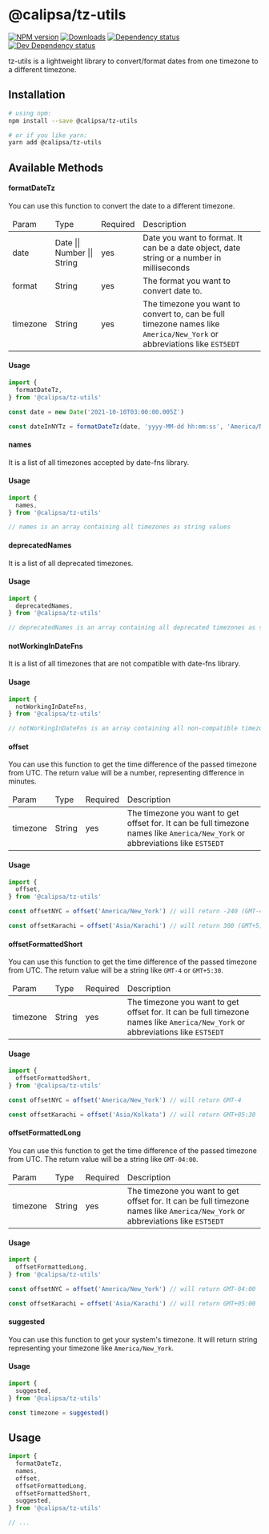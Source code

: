 # @calipsa/tz-utils

[![NPM version][npm-image]][npm-url] [![Downloads][downloads-image]][npm-url] [![Dependency status][david-dm-image]][david-dm-url] [![Dev Dependency status][david-dm-dev-image]][david-dm-dev-url]

<p>tz-utils is a lightweight library to convert/format dates from one timezone to a different timezone.</p>

## Installation
```bash
# using npm:
npm install --save @calipsa/tz-utils

# or if you like yarn:
yarn add @calipsa/tz-utils
```

## Available Methods

<h4>formatDateTz</h4>
<p>You can use this function to convert the date to a different timezone.</p>
<table>
  <thead>
    <tr>
      <td>
        Param
      </td>
      <td>
        Type
      </td>
      <td>
        Required
      </td>
      <td>
        Description
      </td>
    </tr>
  </thead>
  <tbody>
    <tr>
      <td>
        date
      </td>
      <td>
        Date || Number || String
      </td>
      <td>
        yes
      </td>
      <td>
        Date you want to format. It can be a date object, date string or a number in milliseconds
      </td>
    </tr>
    <tr>
      <td>
        format
      </td>
      <td>
        String
      </td>
      <td>
        yes
      </td>
      <td>
        The format you want to convert date to.
      </td>
    </tr>
    <tr>
      <td>
        timezone
      </td>
      <td>
        String
      </td>
      <td>
        yes
      </td>
      <td>
        The timezone you want to convert to, can be full timezone names like <code>America/New_York</code> or abbreviations like <code>EST5EDT</code>
      </td>
    </tr>
  </tbody>
</table>

<h4>Usage</h4>

```javascript
import {
  formatDateTz,
} from '@calipsa/tz-utils'

const date = new Date('2021-10-10T03:00:00.005Z')

const dateInNYTz = formatDateTz(date, 'yyyy-MM-dd hh:mm:ss', 'America/New_York')
```

<h4>names</h4>
<p>It is a list of all timezones accepted by date-fns library.</p>

<h4>Usage</h4>

```javascript
import {
  names,
} from '@calipsa/tz-utils'

// names is an array containing all timezones as string values
```

<h4>deprecatedNames</h4>
<p>It is a list of all deprecated timezones.</p>

<h4>Usage</h4>

```javascript
import {
  deprecatedNames,
} from '@calipsa/tz-utils'

// deprecatedNames is an array containing all deprecated timezones as string values
```

<h4>notWorkingInDateFns</h4>
<p>It is a list of all timezones that are not compatible with date-fns library.</p>

<h4>Usage</h4>

```javascript
import {
  notWorkingInDateFns,
} from '@calipsa/tz-utils'

// notWorkingInDateFns is an array containing all non-compatible timezones as string values
```

<h4>offset</h4>
<p>You can use this function to get the time difference of the passed timezone from UTC. The return value will be a number, representing difference in minutes.</p>

<table>
  <thead>
    <tr>
      <td>
        Param
      </td>
      <td>
        Type
      </td>
      <td>
        Required
      </td>
      <td>
        Description
      </td>
    </tr>
  </thead>
  <tbody>
    <tr>
      <td>
        timezone
      </td>
      <td>
        String
      </td>
      <td>
        yes
      </td>
      <td>
        The timezone you want to get offset for. It can be full timezone names like <code>America/New_York</code> or abbreviations like <code>EST5EDT</code>
      </td>
    </tr>
  </tbody>
</table>

<h4>Usage</h4>

```javascript
import {
  offset,
} from '@calipsa/tz-utils'

const offsetNYC = offset('America/New_York') // will return -240 (GMT-4)

const offsetKarachi = offset('Asia/Karachi') // will return 300 (GMT+5)
```
<h4>offsetFormattedShort</h4>
<p>You can use this function to get the time difference of the passed timezone from UTC. The return value will be a string like <code>GMT-4</code> or <code>GMT+5:30</code>.</p>

<table>
  <thead>
    <tr>
      <td>
        Param
      </td>
      <td>
        Type
      </td>
      <td>
        Required
      </td>
      <td>
        Description
      </td>
    </tr>
  </thead>
  <tbody>
    <tr>
      <td>
        timezone
      </td>
      <td>
        String
      </td>
      <td>
        yes
      </td>
      <td>
        The timezone you want to get offset for. It can be full timezone names like <code>America/New_York</code> or abbreviations like <code>EST5EDT</code>
      </td>
    </tr>
  </tbody>
</table>

<h4>Usage</h4>

```javascript
import {
  offsetFormattedShort,
} from '@calipsa/tz-utils'

const offsetNYC = offset('America/New_York') // will return GMT-4

const offsetKarachi = offset('Asia/Kolkata') // will return GMT+05:30
```

<h4>offsetFormattedLong</h4>
<p>You can use this function to get the time difference of the passed timezone from UTC. The return value will be a string like <code>GMT-04:00</code>.</p>

<table>
  <thead>
    <tr>
      <td>
        Param
      </td>
      <td>
        Type
      </td>
      <td>
        Required
      </td>
      <td>
        Description
      </td>
    </tr>
  </thead>
  <tbody>
    <tr>
      <td>
        timezone
      </td>
      <td>
        String
      </td>
      <td>
        yes
      </td>
      <td>
        The timezone you want to get offset for. It can be full timezone names like <code>America/New_York</code> or abbreviations like <code>EST5EDT</code>
      </td>
    </tr>
  </tbody>
</table>

<h4>Usage</h4>

```javascript
import {
  offsetFormattedLong,
} from '@calipsa/tz-utils'

const offsetNYC = offset('America/New_York') // will return GMT-04:00

const offsetKarachi = offset('Asia/Karachi') // will return GMT+05:00
```

<h4>suggested</h4>
<p>You can use this function to get your system's timezone. It will return string representing your timezone like <code>America/New_York</code>.</p>

<h4>Usage</h4>

```javascript
import {
  suggested,
} from '@calipsa/tz-utils'

const timezone = suggested()
```


## Usage
```javascript
import {
  formatDateTz,
  names,
  offset,
  offsetFormattedLong,
  offsetFormattedShort,
  suggested,
} from '@calipsa/tz-utils'

// ...
```

[npm-url]: https://npmjs.org/package/@calipsa/tz-utils
[downloads-image]: http://img.shields.io/npm/dm/@calipsa/tz-utils.svg
[npm-image]: http://img.shields.io/npm/v/@calipsa/tz-utils.svg
[david-dm-url]:https://david-dm.org/inker/@calipsa/tz-utils
[david-dm-image]:https://david-dm.org/inker/@calipsa/tz-utils.svg
[david-dm-dev-url]:https://david-dm.org/inker/@calipsa/tz-utils#info=devDependencies
[david-dm-dev-image]:https://david-dm.org/inker/@calipsa/tz-utils/dev-status.svg
